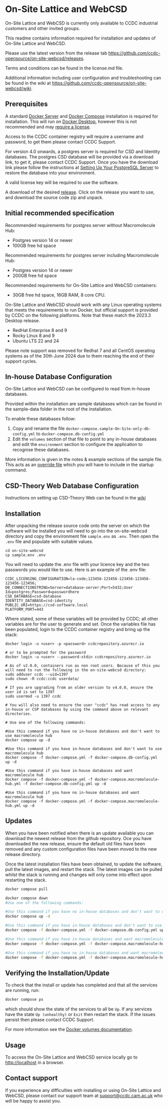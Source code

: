 # On-Site Lattice and WebCSD

On-Site Lattice and WebCSD is currently only available to CCDC industrial customers and other invited groups.

This readme contains information required for installation and updates of On-Site Lattice and WebCSD.

Please use the latest version from the release tab <https://github.com/ccdc-opensource/on-site-webcsd/releases>.

Terms and conditions can be found in the license.md file.

Additional information including user configuration and troubleshooting can be found in the wiki at <https://github.com/ccdc-opensource/on-site-webcsd/wiki>.

## Prerequisites

A standard [Docker Server](https://docs.docker.com/engine/install/#server) and [Docker Compose](https://docs.docker.com/compose/install/) installation is required for installation.
This will run on [Docker Desktop](https://docs.docker.com/engine/install/#desktop), however this is not recommended and may [require a license](https://www.docker.com/legal/docker-subscription-service-agreement/).

Access to the CCDC container registry will require a username and password, to get them please contact CCDC Support.

For version 4.0 onwards, a postgres server is required for CSD and Identity databases. The postgres CSD database will be provided via a download link, to get it, please contact CCDC Support.
Once you have the download link please follow the instructions at [Setting Up Your PostgreSQL Server](https://github.com/ccdc-opensource/on-site-webcsd/wiki/Setting-up-your-PostgreSQL-server) to restore the
database into your environment.

A valid license key will be required to use the software.

A download of the desired [release](https://github.com/ccdc-opensource/on-site-webcsd/releases).
Click on the release you want to use, and download the source code zip and unpack.

## Initial recommended specification

Recommended requirements for postgres server without Macromolecule Hub:
 - Postgres version 14 or newer
 - 100GB free hd space

Recommended requirements for postgres server including Macromolecule Hub:
 - Postgres version 14 or newer
 - 200GB free hd space
 
Recommended requirements for On-Site Lattice and WebCSD containers:
 - 30GB free hd space, 16GB RAM, 8 core CPU.

On-Site Lattice and WebCSD should work with any Linux operating systems that meets the requirements to run Docker, but official support is provided by CCDC on the following platforms. Note that these match the 2023.3 Desktop release.

 - RedHat Enterprise 8 and 9
 - Rocky Linux 8 and 9
 - Ubuntu LTS 22 and 24

Please note support was removed for Redhat 7 and all CentOS operating systems as of the 30th June 2024 due to them reaching the end of their support cycles.
 

## In-house Database Configuration

On-Site Lattice and WebCSD can be configured to read from in-house databases.

Provided within the installation are sample databases which can be found in the sample-data folder in the root of the installation. 

To enable these databases follow:

1. Copy and rename the file `docker-compose.sample-On-Site-only-db-config.yml` to `docker-compose.db-config.yml`
2. Edit the `volumes` section of that file to point to any in-house databases and edit the `environment` section to configure the application to recognise these databases.

More information is given in the notes & example sections of the sample file. This acts as an [override file](https://docs.docker.com/compose/extends/) which you will have to include in the startup command.

## CSD-Theory Web Database Configuration

Instructions on setting up CSD-Theory Web can be found in the [wiki](https://github.com/ccdc-opensource/on-site-webcsd/wiki/Setting-up-CSD%E2%80%90Theory-Web)

## Installation

After unpacking the release source code onto the server on which the software will be installed you will need to go into the on-site-webcsd directory and copy the environment file `sample.env` as `.env`.
Then open the `.env` file and populate with suitable values.

```console
cd on-site-webcsd
cp sample.env .env
```

You will need to update the .env file with your licence key and the two passwords you would like to use.
Here is an example of the .env file:

```
CCDC_LICENSING_CONFIGURATION=la-code;123456-123456-123456-123456-123456-123456;
DB_CONNECTIONSTRING=Server=database-server;Port=5432;User Id=postgres;Password=passwordhere
CSD_DATABASE=csd-database
IDENTITY_DATABASE=csd-identity
PUBLIC_URI=https://csd-software.local
PLATFORM_PORT=443
```

Where stated, some of these variables will be provided by CCDC; all other variables are for the user to generate and set.
Once the variables file has been populated, login to the CCDC container registry and bring up the stack:

```console
docker login -u <user> -p <password> ccdcrepository.azurecr.io

# or to be prompted for the password
docker login -u <user> --password-stdin ccdcrepository.azurecr.io

# As of v2.0.0, containers run as non root users. Because of this you will need to run the following in the on-site-webcsd directory:
sudo adduser ccdc --uid=1397
sudo chown -R ccdc:ccdc userdata/

# If you are upgrading from an older version to v4.0.0, ensure the user id is set to 1397
sudo usermod -u 1397 ccdc

# You will also need to ensure the user "ccdc" has read access to any in-house or CSP databases by using the command above on relevant directories. 

# Use one of the following commands: 

#Use this command if you have no in-house databases and don't want to use macromolecule hub
docker compose up -d

#Use this command if you have in-house databases and don't want to use macromolecule hub 
docker compose -f docker-compose.yml -f docker-compose.db-config.yml up -d

#Use this command if you have in-house databases and want macromolecule hub 
docker compose -f docker-compose.yml -f docker-compose.macromolecule-hub.yml -f docker-compose.db-config.yml up -d

#Use this command if you have no in-house databases and want macromolecule hub
docker compose -f docker-compose.yml -f docker-compose.macromolecule-hub.yml up -d
```

## Updates

When you have been notified when there is an update available you can download the newest release from the github repository.
Oce you have downloaded the new release, ensure the default old files have been removed and any custom configuration files have been moved to the new release directory.

Once the latest installation files have been obtained, to update the software, pull the latest images, and restart the stack.
The latest images can be pulled whilst the stack is running and changes will only come into effect upon restarting the stack.

```sh
docker compose pull

docker compose down
#Use one of the following commands: 

#Use this command if you have no in-house databases and don't want to use macromolecule hub
docker compose up -d

#Use this command if you have in-house databases and don't want to use macromolecule hub 
docker compose -f docker-compose.yml -f docker-compose.db-config.yml up -d

#Use this command if you have in-house databases and want macromolecule hub 
docker compose -f docker-compose.yml -f docker-compose.macromolecule-hub.yml -f docker-compose.db-config.yml up -d

#Use this command if you have no in-house databases and want macromolecule hub
docker compose -f docker-compose.yml -f docker-compose.macromolecule-hub.yml up -d
```

## Verifying the Installation/Update

To check that the install or update has completed and that all the services are running, run:

```sh
docker compose ps
```

which should show the state of the services to all be `Up`. If any services have the state `Up (unhealthy)` or `Exit` then restart the stack. If the issues persist then please contact CCDC Support.

For more information see the [Docker volumes documentation](https://docs.docker.com/compose/compose-file/#volumes).

## Usage

To access the On-Site Lattice and WebCSD service locally go to <http://localhost> in a browser.

## Contact support

If you experience any difficulties with installing or using On-Site Lattice and WebCSD, please contact our support team at <support@ccdc.cam.ac.uk> who will be happy to assist you.
